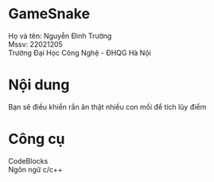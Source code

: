 # GameSnake
Họ và tên: Nguyễn Đình Trường  
Mssv: 22021205  
Trường Đại Học Công Nghệ - ĐHQG Hà Nội  
# Nội dung
Bạn sẽ điều khiển rắn ăn thật nhiều con mồi để tích lũy điểm
# Công cụ
CodeBlocks  
Ngôn ngữ c/c++
